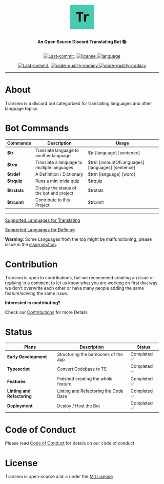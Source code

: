 <p align="center" style="font-size: 25px; padding-top: 45px" >
 <img height=80 src="./img/logo.svg"/>
</p>

<p align="center" style="padding-bottom: 10px">
<strong>An Open Source Discord Translating Bot 📚</strong>
</p>

<p align="center">
    <a href="https://github.com/itstyonirwansyah/transero-bot/commits" style="margin-right:5px" >
        <img src="https://img.shields.io/github/last-commit/itstyonirwansyah/transero-bot?style=for-the-badge&color=45cbb2" height="25" alt="Last-commit" title="last-commit">
    </a>
    <a href="https://github.com/itstyonirwansyah/transero-bot/commits">
        <img src="https://img.shields.io/github/license/itstyonirwansyah/transero-bot?style=for-the-badge&color=45cbb2" height="25" alt="license" title="License">
    </a>
    <a href="https://github.com/itstyonirwansyah/transero-bot">
        <img src="https://img.shields.io/github/languages/top/itstyonirwansyah/transero-bot?style=for-the-badge&color=45cbb2" height="25" alt="language" title="Language">
    </a>
</p>

<p align="center">
    <a href="https://github.com/itstyonirwansyah/transero-bot/commits" style="margin-right:5px" >
        <img src="https://img.shields.io/travis/com/itstyonirwansyah/transero-bot?style=for-the-badge&color=45cbb2" height="25" alt="Last-commit" title="last-commit">
    </a>
    <a href="https://app.codacy.com/gh/itstyonirwansyah/transero-bot/dashboard?branch=master">
        <img src="https://img.shields.io/codacy/grade/0f9a3ddf618149cdb478a15b364021d2?style=for-the-badge&color=45cbb2" height="25" alt="code-quality-codacy" title="code-quality-codacy">
    </a>
    <a href="https://discord.com/api/oauth2/authorize?client_id=835871295148785734&permissions=190464&scope=bot">
        <img src="https://img.shields.io/static/v1?label=INVITE&message=BOT&style=for-the-badge&color=45cbb2" height="25" alt="code-quality-codacy" title="code-quality-codacy">
    </a>
</p>

---

# About

Transero is a discord bot categorized for translating languages and other language topics.

# Bot Commands

| Commands     | Description                                | Usage                                           |
| ------------ | ------------------------------------------ | ----------------------------------------------- |
| **$tr**      | Translate language to another language     | $tr [language] [sentence]                       |
| **$trm**     | Translate a language to multiple languages | $trm [amountOfLanguages] [languages] [sentence] |
| **$trdef**   | A Definition / Dictionary                  | $trm [language] [word]                          |
| **$trquiz**  | Runs a mini trivia quiz                    | $trquiz                                         |
| **$trstats** | Display the status of the bot and project  | $trstats                                        |
| **$trcontr** | Contribute to this Project                 | $trcontr                                        |

---

[Supported Languages for Translating](https://github.com/itstyonirwansyah/transero-bot/blob/master/.github/SUPPORTED_LANGUAGES_TRANSLATE.md)

[Supported Languages for Defining](https://github.com/itstyonirwansyah/transero-bot/blob/master/.github/SUPPORTED_LANGUAGES_DEFINITION.md)

**Warning**: Some Languages from the top might be malfunctioning, please issue in the [issue section](https://github.com/itstyonirwansyah/transero-bot/issues).

# Contribution

Transero is open to contributions, but we recommend creating an issue or replying in a comment to let us know what you are working on first that way we don't overwrite each other or have many people adding the same feature/solving the same issue.

**Interested in contributing?**

Check our [Contributions](https://github.com/itstyonirwansyah/transero-bot/blob/master/.github/CONTRIBUTING.md) for more Details

# Status

| Plans                       | Description                           | Status       |
| --------------------------- | ------------------------------------- | ------------ |
| **Early Development**       | Structuring the barebones of the app  | Completed ✅ |
| **Typescript**              | Convert Codebase to TS                | Completed ✅ |
| **Features**                | Finished creating the whole feature   | Completed ✅ |
| **Linting and Refactoring** | Linting and Refactoring the Code Base | Completed ✅ |
| **Deployment**              | Deploy / Host the Bot                 | Completed ✅ |

# Code of Conduct

Please read [Code of Conduct](https://github.com/itstyonirwansyah/transero-bot/blob/master/.github/CODE_OF_CONDUCT.md) for details on our code of conduct.

# License

Transero is open-source and is under the [Mit License](https://github.com/itstyonirwansyah/transero-bot/blob/master/LICENSE)
